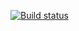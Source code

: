 [![Build status](https://ci.appveyor.com/api/projects/status/k7b2e7m0ambcv5vw/branch/master?svg=true)](https://ci.appveyor.com/project/MilanaVladimirKi/2apici/branch/master)
